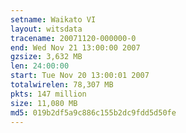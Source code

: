 ```yaml
---
setname: Waikato VI
layout: witsdata
tracename: 20071120-000000-0
end: Wed Nov 21 13:00:00 2007
gzsize: 3,632 MB
len: 24:00:00
start: Tue Nov 20 13:00:01 2007
totalwirelen: 78,307 MB
pkts: 147 million
size: 11,080 MB
md5: 019b2df5a9c886c155b2dc9fdd5d50fe
---
```

